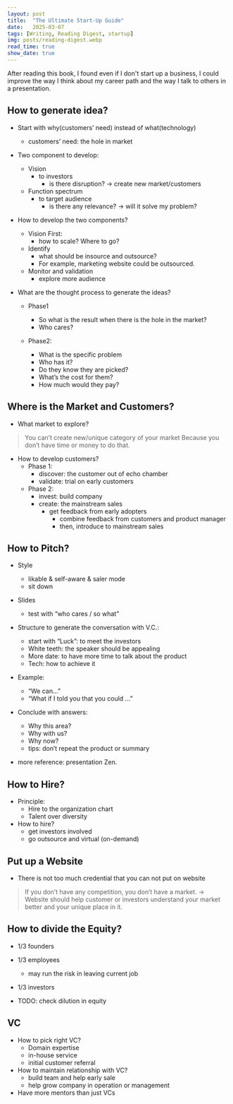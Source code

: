 ```yaml
---
layout: post
title:  "The Ultimate Start-Up Guide"
date:   2025-03-07
tags: [Writing, Reading Digest, startup]
img: posts/reading-digest.webp
read_time: true
show_date: true
---
```


After reading this book, I found even if I don't start up a business, I could improve the way I think about my career path and the way I talk to others in a presentation.

## How to generate idea?
* Start with why(customers’ need) instead of what(technology)
	* customers’ need: the hole in market

* Two component to develop:
	* Vision
		* to investors
			* is there disruption? -> create new market/customers
	* Function spectrum
		* to target audience
			* is there any relevance? -> will it solve my problem?
* How to develop the two components?
	* Vision First:
		* how to scale? Where to go?
	* Identify
		* what should be insource and outsource?
		* For example, marketing website could be outsourced.
	* Monitor and validation
		* explore more audience

* What are the thought process to generate the ideas?
	* Phase1
		* So what is the result when there is the hole in the market?
		* Who cares?
	
	* Phase2:
		* What is the specific problem
		* Who has it?
		* Do they know they are picked?
		* What’s the cost for them?
		* How much would they pay?



## Where is the Market and Customers?
* What market to explore?
> You can’t create new/unique category of your market
Because you don’t have time or money to do that.

* How to develop customers?
	* Phase 1:
		* discover: the customer out of echo chamber
		* validate: trial on early customers
	* Phase 2:
		* invest: build company
		* create: the mainstream sales
			* get feedback from early adopters
				* combine feedback from customers and product manager
				* then, introduce to mainstream sales

## How to Pitch?
*  Style
	* likable & self-aware & saler mode
	* sit down
* Slides
	* test with “who cares / so what”
* Structure to generate the conversation with V.C.:
	* start with “Luck”: to meet the investors
	* White teeth: the speaker should be appealing
	* More date: to have more time to talk about the product
	* Tech: how to achieve it

* Example:
	* “We can…”
	* “What if I told you that you could …”

* Conclude with answers:
	* Why this area?
	* Why with us?
	* Why now?
	* tips: don’t repeat the product or summary

* more reference: presentation Zen.

## How to Hire?
* Principle:
	* Hire to the organization chart
	* Talent over diversity
* How to hire?
	* get investors involved
	* go outsource and virtual (on-demand)


## Put up a Website
* There is not too much credential that you can not put on website

> If you don’t have any competition, you don’t have a market.
-> Website should help customer or investors understand your market better and your unique place in it.

## How to divide the Equity?
* 1/3 founders
* 1/3 employees
	* may run the risk in leaving current job
* 1/3 investors

* TODO: check dilution in equity

## VC
* How to pick right VC?
	* Domain expertise
	* in-house service
	* initial customer referral
* How to maintain relationship with VC?
	* build team and help early sale
	* help grow company in operation or management
* Have more mentors than just VCs
